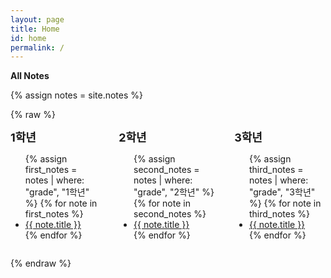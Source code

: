 ```yaml
---
layout: page
title: Home
id: home
permalink: /
---
```


<strong>All Notes</strong>

{% assign notes = site.notes %}

{% raw %}

<div class="final-wrapper">

  <div class="grade-wrapper">
    <strong class="title-text">1학년</strong>
    <ul>
      {% assign first_notes = notes | where: "grade", "1학년" %}
      {% for note in first_notes %}
        <li>
          <a class="internal-link" href="{{ site.baseurl }}{{ note.url }}">{{ note.title }}</a>
        </li>
      {% endfor %}
    </ul>
  </div>

  <div class="grade-wrapper">
    <strong class="title-text">2학년</strong>
    <ul>
      {% assign second_notes = notes | where: "grade", "2학년" %}
      {% for note in second_notes %}
        <li>
          <a class="internal-link" href="{{ site.baseurl }}{{ note.url }}">{{ note.title }}</a>
        </li>
      {% endfor %}
    </ul>
  </div>

  <div class="grade-wrapper">
    <strong class="title-text">3학년</strong>
    <ul>
      {% assign third_notes = notes | where: "grade", "3학년" %}
      {% for note in third_notes %}
          <li>
            <a class="internal-link" href="{{ site.baseurl }}{{ note.url }}">{{ note.title }}</a>
          </li>
      {% endfor %}
    </ul>
  </div>

</div>

{% endraw %}

<style>
  .wrapper {
    max-width: 46em;
  }
  .final-wrapper {
    display : flex;
    align-items : center;
    justify-content : center;
    gap : 30px;

  }
  .grade-wrapper {

  }
  .title-text {
    font-size : 18px;
  }
</style>
